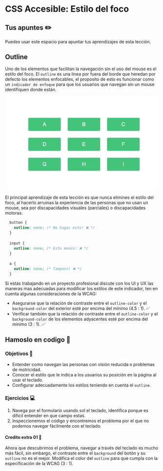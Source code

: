 # CSS Accesible: Estilo del foco

## Tus apuntes ✏️

Puedes usar este espacio para apuntar tus aprendizajes de esta lección.


## Outline

Uno de los elementos que facilitan la navegación sin el uso del mouse es el estilo del foco. El `outline` es una linea por fuera del borde que heredan por defecto los elementos enfocables, el proposito de esto es funcionar como un `indicador de enfoque` para que los usuarios que navegan sin un mouse identifiquen donde están.


![Navegación por botones siguiendo el estilo del foco](./assets/focus.gif)

El principal aprendizaje de esta lección es que nunca elimines el estilo del foco, al hacerlo arruinas la experiencia de las personas que no usan un mouse, sea por discapacidades visuales (parciales) o discapacidades motoras.

```css
  button {
    outline: none; /* No hagas esto! ❌ */
  }

  input {
    outline: none; /* Esto menos! ❌ */
  }

  a {
    outline: none; /* Tampoco! ❌ */
  }
```

Si estás trabajando en un proyecto profesional discute con los UI y UX las maneras mas adecuadas para modificar los estilos de este indicador, ten en cuenta algunas consideraciones de la WCAG:

- Asegurarse que la relación de contraste entre el `outline-color` y el `background-color` del exterior esté por encima del mínimo (4.5 : 1). ✅
- Verificar también que la relación de contraste entre el `outline-color` y el `background-color` de los elementos adyacentes esté por encima del mínimo (3 : 1). ✅

## Hamoslo en codigo 💪

### Objetivos 🎯
- Entender como navegan las personas con visión reducida o problemas de motricidad.
- Conocer el estilo que le indica a los usuarios su posición en la página al usar el teclado.
- Configurar adecuadamente los estilos teniendo en cuenta el `outline`.

### Ejercicios 💻

1. Navega por el formulario usando sol el teclado, identifica porque es dificil entender en que campo estas.
2. Inspeccionemos el código y encontremos el problema por el que no podemos navegar fácilmente con el teclado.


#### Credito extra 01 💎

Ahora que descubrimos el problema, navegar a través del teclado es mucho más fácil, sin embargo, el contraste entre el `background` del botón y su `outline` no es el mejor. Modifica el color del `outline` para que cumpla con la especificación de la WCAG (3 : 1).